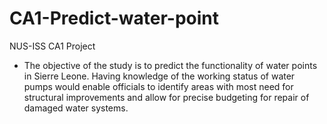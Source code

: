 # CA1-Predict-water-point
 NUS-ISS CA1 Project


 - The objective of the study is to predict the functionality of water points in Sierre Leone. Having knowledge of the working status of water pumps would enable officials to identify areas with most need for structural improvements and allow for precise budgeting for repair of damaged water systems. 